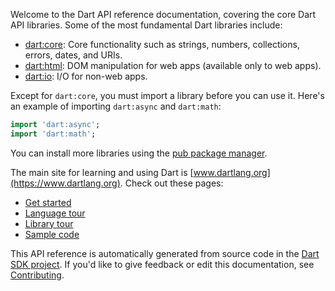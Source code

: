 Welcome to the Dart API reference documentation, covering the core Dart API
libraries. Some of the most fundamental Dart libraries include:
   
  * [dart:core](dart-core/dart-core-library.html): Core functionality such as
    strings, numbers, collections, errors, dates, and URIs.
  * [dart:html](dart-html/dart-html-library.html): DOM manipulation for web apps
    (available only to web apps).
  * [dart:io](dart-io/dart-io-library.html): I/O for non-web apps.
  
Except for `dart:core`, you must import a library before you can use it. Here's
an example of importing `dart:async` and `dart:math`:

```dart
import 'dart:async';
import 'dart:math';
```

You can install more libraries using the
[pub package manager](https://www.dartlang.org/tools/pub).
  
The main site for learning and using Dart is
[www.dartlang.org](https://www.dartlang.org). Check out these pages:
  
  * [Get started](https://www.dartlang.org/guides/get-started)
  * [Language tour](https://www.dartlang.org/guides/language/language-tour)
  * [Library tour](https://www.dartlang.org/guides/libraries/library-tour)
  * [Sample code](https://www.dartlang.org/samples)
  
This API reference is automatically generated from source code in the [Dart
SDK project](https://github.com/dart-lang/sdk).
If you'd like to give feedback or edit this documentation, see
[Contributing](https://github.com/dart-lang/sdk/wiki/Contributing).
